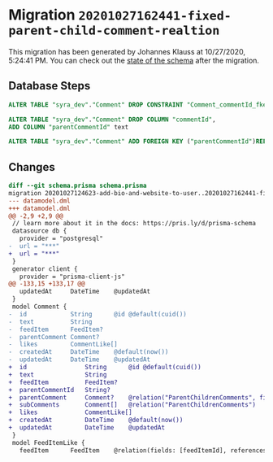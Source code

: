 # Migration `20201027162441-fixed-parent-child-comment-realtion`

This migration has been generated by Johannes Klauss at 10/27/2020, 5:24:41 PM.
You can check out the [state of the schema](./schema.prisma) after the migration.

## Database Steps

```sql
ALTER TABLE "syra_dev"."Comment" DROP CONSTRAINT "Comment_commentId_fkey"

ALTER TABLE "syra_dev"."Comment" DROP COLUMN "commentId",
ADD COLUMN "parentCommentId" text   

ALTER TABLE "syra_dev"."Comment" ADD FOREIGN KEY ("parentCommentId")REFERENCES "syra_dev"."Comment"("id") ON DELETE SET NULL ON UPDATE CASCADE
```

## Changes

```diff
diff --git schema.prisma schema.prisma
migration 20201027124623-add-bio-and-website-to-user..20201027162441-fixed-parent-child-comment-realtion
--- datamodel.dml
+++ datamodel.dml
@@ -2,9 +2,9 @@
 // learn more about it in the docs: https://pris.ly/d/prisma-schema
 datasource db {
   provider = "postgresql"
-  url = "***"
+  url = "***"
 }
 generator client {
   provider = "prisma-client-js"
@@ -133,15 +133,17 @@
   updatedAt     DateTime    @updatedAt
 }
 model Comment {
-  id            String      @id @default(cuid())
-  text          String
-  feedItem      FeedItem?
-  parentComment Comment?
-  likes         CommentLike[]
-  createdAt     DateTime    @default(now())
-  updatedAt     DateTime    @updatedAt
+  id                String      @id @default(cuid())
+  text              String
+  feedItem          FeedItem?
+  parentCommentId   String?
+  parentComment     Comment?    @relation("ParentChildrenComments", fields: [parentCommentId], references: [id])
+  subComments       Comment[]   @relation("ParentChildrenComments")
+  likes             CommentLike[]
+  createdAt         DateTime    @default(now())
+  updatedAt         DateTime    @updatedAt
 }
 model FeedItemLike {
   feedItem      FeedItem    @relation(fields: [feedItemId], references: [id])
```


